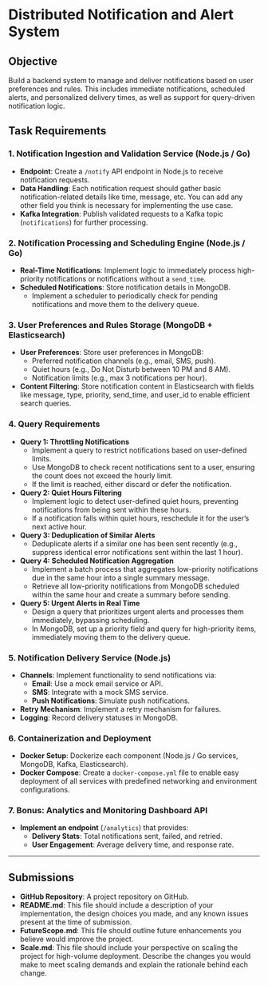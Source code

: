 # Distributed Notification and Alert System

## Objective
Build a backend system to manage and deliver notifications based on user preferences and rules. This includes immediate notifications, scheduled alerts, and personalized delivery times, as well as support for query-driven notification logic.

## Task Requirements

### 1. Notification Ingestion and Validation Service (Node.js / Go)
- **Endpoint**: Create a `/notify` API endpoint in Node.js to receive notification requests.
- **Data Handling**: Each notification request should gather basic notification-related details like time, message, etc. You can add any other field you think is necessary for implementing the use case.
- **Kafka Integration**: Publish validated requests to a Kafka topic (`notifications`) for further processing.

### 2. Notification Processing and Scheduling Engine (Node.js / Go)
- **Real-Time Notifications**: Implement logic to immediately process high-priority notifications or notifications without a `send_time`.
- **Scheduled Notifications**: Store notification details in MongoDB.
    - Implement a scheduler to periodically check for pending notifications and move them to the delivery queue.

### 3. User Preferences and Rules Storage (MongoDB + Elasticsearch)
- **User Preferences**: Store user preferences in MongoDB:
    - Preferred notification channels (e.g., email, SMS, push).
    - Quiet hours (e.g., Do Not Disturb between 10 PM and 8 AM).
    - Notification limits (e.g., max 3 notifications per hour).
- **Content Filtering**: Store notification content in Elasticsearch with fields like message, type, priority, send_time, and user_id to enable efficient search queries.

### 4. Query Requirements
- **Query 1: Throttling Notifications**
    - Implement a query to restrict notifications based on user-defined limits.
    - Use MongoDB to check recent notifications sent to a user, ensuring the count does not exceed the hourly limit.
    - If the limit is reached, either discard or defer the notification.
- **Query 2: Quiet Hours Filtering**
    - Implement logic to detect user-defined quiet hours, preventing notifications from being sent within these hours.
    - If a notification falls within quiet hours, reschedule it for the user’s next active hour.
- **Query 3: Deduplication of Similar Alerts**
    - Deduplicate alerts if a similar one has been sent recently (e.g., suppress identical error notifications sent within the last 1 hour).
- **Query 4: Scheduled Notification Aggregation**
    - Implement a batch process that aggregates low-priority notifications due in the same hour into a single summary message.
    - Retrieve all low-priority notifications from MongoDB scheduled within the same hour and create a summary before sending.
- **Query 5: Urgent Alerts in Real Time**
    - Design a query that prioritizes urgent alerts and processes them immediately, bypassing scheduling.
    - In MongoDB, set up a priority field and query for high-priority items, immediately moving them to the delivery queue.

### 5. Notification Delivery Service (Node.js)
- **Channels**: Implement functionality to send notifications via:
    - **Email**: Use a mock email service or API.
    - **SMS**: Integrate with a mock SMS service.
    - **Push Notifications**: Simulate push notifications.
- **Retry Mechanism**: Implement a retry mechanism for failures.
- **Logging**: Record delivery statuses in MongoDB.

### 6. Containerization and Deployment
- **Docker Setup**: Dockerize each component (Node.js / Go services, MongoDB, Kafka, Elasticsearch).
- **Docker Compose**: Create a `docker-compose.yml` file to enable easy deployment of all services with predefined networking and environment configurations.

### 7. Bonus: Analytics and Monitoring Dashboard API
- **Implement an endpoint** (`/analytics`) that provides:
    - **Delivery Stats**: Total notifications sent, failed, and retried.
    - **User Engagement**: Average delivery time, and response rate.

---

## Submissions

- **GitHub Repository**: A project repository on GitHub.
- **README.md**: This file should include a description of your implementation, the design choices you made, and any known issues present at the time of submission.
- **FutureScope.md**: This file should outline future enhancements you believe would improve the project.
- **Scale.md**: This file should include your perspective on scaling the project for high-volume deployment. Describe the changes you would make to meet scaling demands and explain the rationale behind each change.
